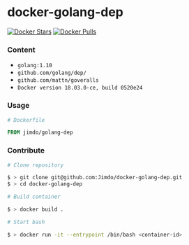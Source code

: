 # docker-golang-dep

[![Docker Stars](https://img.shields.io/docker/stars/jimdo/golang-dep.svg?maxAge=600)](https://hub.docker.com/r/jimdo/golang-dep/) [![Docker Pulls](https://img.shields.io/docker/pulls/jimdo/golang-dep.svg?maxAge=600)](https://hub.docker.com/r/jimdo/golang-dep/)

### Content

 * `golang:1.10`
 * `github.com/golang/dep/`
 * `github.com/mattn/goveralls`
 * `Docker version 18.03.0-ce, build 0520e24`


### Usage

```Dockerfile
# Dockerfile

FROM jimdo/golang-dep
```

### Contribute

```bash
# Clone repository

$ > git clone git@github.com:Jimdo/docker-golang-dep.git
$ > cd docker-golang-dep

# Build container

$ > docker build . 

# Start bash

$ > docker run -it --entrypoint /bin/bash <container-id>
```
